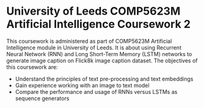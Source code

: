 # University of Leeds COMP5623M Artificial Intelligence Coursework 2
 
This coursework is administered as part of COMP5623M Artificial Intelligence module in University of Leeds. It is about using Recurrent Neural Network (RNN) and Long Short-Term Memory (LSTM) networks to generate image caption on Flick8k image caption dataset. The objectives of this coursework are:

- Understand the principles of text pre-processing and text embeddings
- Gain experience working with an image to text model
- Compare the performance and usage of RNNs versus LSTMs as sequence generators
